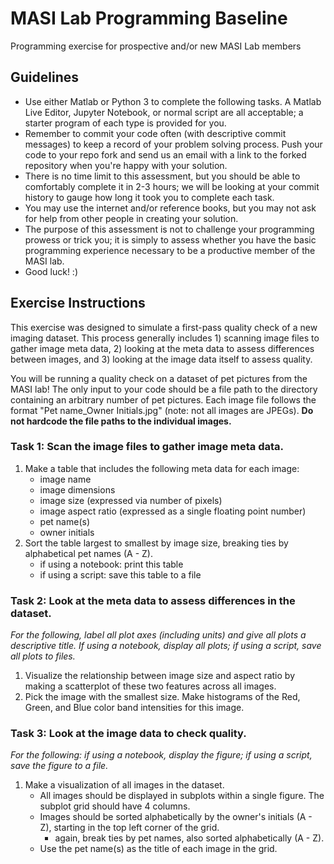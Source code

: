 # MASI Lab Programming Baseline
Programming exercise for prospective and/or new MASI Lab members

## Guidelines
- Use either Matlab or Python 3 to complete the following tasks. A Matlab Live Editor, Jupyter Notebook, or normal script are all acceptable; a starter program of each type is provided for you. 
- Remember to commit your code often (with descriptive commit messages) to keep a record of your problem solving process. Push your code to your repo fork and send us an email with a link to the forked repository when you're happy with your solution.
- There is no time limit to this assessment, but you should be able to comfortably complete it in 2-3 hours; we will be looking at your commit history to gauge how long it took you to complete each task.
- You may use the internet and/or reference books, but you may not ask for help from other people in creating your solution. 
- The purpose of this  assessment is not to challenge your programming prowess or trick you; it is simply to assess whether you have the basic programming experience necessary to be a productive member of the MASI lab.
- Good luck! :)

## Exercise Instructions
This exercise was designed to simulate a first-pass quality check of a new imaging dataset. This process generally includes 1) scanning image files to gather image meta data, 2) looking at the meta data to assess differences between images, and 3) looking at the image data itself to assess quality. 

You will be running a quality check on a dataset of pet pictures from the MASI lab! The only input to your code should be a file path to the directory containing an arbitrary number of pet pictures. Each image file follows the format "Pet name_Owner Initials.jpg" (note: not all images are JPEGs). **Do not hardcode the file paths to the individual images.**

### Task 1: Scan the image files to gather image meta data. 
1. Make a table that includes the following meta data for each image:
	- image name
	- image dimensions
	- image size (expressed via number of pixels)
	- image aspect ratio (expressed as a single floating point number)
	- pet name(s)
	- owner initials
2. Sort the table largest to smallest by image size, breaking ties by alphabetical pet names (A - Z).
	- if using a notebook: print this table
	- if using a script: save this table to a file

### Task 2: Look at the meta data to assess differences in the dataset.
*For the following, label all plot axes (including units) and give all plots a descriptive title. If using a notebook, display all plots; if using a script, save all plots to files.*

1. Visualize the relationship between image size and aspect ratio by making a scatterplot of these two features across all images.
2. Pick the image with the smallest size. Make histograms of the Red, Green, and Blue color band intensities for this image.

### Task 3: Look at the image data to check quality.
*For the following: if using a notebook, display the figure; if using a script, save the figure to a file.*

1. Make a visualization of all images in the dataset.
	- All images should be displayed in subplots within a single figure. The subplot grid should have 4 columns. 
	- Images should be sorted alphabetically by the owner's initials (A - Z), starting in the top left corner of the grid.
		- again, break ties by pet names, also sorted alphabetically (A - Z).
	- Use the pet name(s) as the title of each image in the grid.
